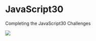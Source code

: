 ﻿# JavaScript30

Completing the JavaScript30 Challenges

![](https://javascript30.com/images/JS3-social-share.png)
